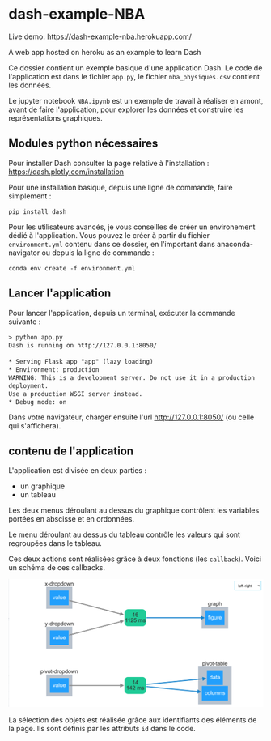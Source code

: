 # dash-example-NBA

Live demo: https://dash-example-nba.herokuapp.com/

A web app hosted on heroku as an example to learn Dash

Ce dossier contient un exemple basique d'une application Dash. Le code
de l'application est dans le fichier `app.py`, le fichier `nba_physiques.csv`
contient les données.

Le jupyter notebook `NBA.ipynb` est un exemple de travail à réaliser en amont, 
avant de faire l'application, pour explorer les données et construire les
représentations graphiques.

## Modules python nécessaires

Pour installer Dash consulter la page relative à l'installation :
https://dash.plotly.com/installation

Pour une installation basique, depuis une ligne de commande, faire simplement :

    pip install dash

Pour les utilisateurs avancés, je vous conseilles de créer un environement 
dédié à l'application. Vous pouvez le créer à partir du fichier 
`environment.yml` contenu dans ce dossier, en l'important dans anaconda-navigator
ou depuis la ligne de commande :

    conda env create -f environment.yml


## Lancer l'application

Pour lancer l'application, depuis un terminal, exécuter la commande suivante :

    > python app.py
    Dash is running on http://127.0.0.1:8050/

    * Serving Flask app "app" (lazy loading)
    * Environment: production
    WARNING: This is a development server. Do not use it in a production deployment.
    Use a production WSGI server instead.
    * Debug mode: on


Dans votre navigateur, charger ensuite l'url http://127.0.0.1:8050/ (ou celle
qui s'affichera).


## contenu de l'application

L'application est divisée en deux parties :
* un graphique
* un tableau

Les deux menus déroulant au dessus du graphique contrôlent les variables portées
en abscisse et en ordonnées.

Le menu déroulant au dessus du tableau contrôle les valeurs qui sont regroupées
dans le tableau.

Ces deux actions sont réalisées grâce à deux fonctions (les `callback`). Voici
un schéma de ces callbacks.

![](callbacks.png)

La sélection des objets est réalisée grâce aux identifiants des éléments de la
page. Ils sont définis par les attributs `id` dans le code.
